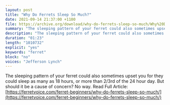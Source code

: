 ```yaml
---
layout: post
title: "Why Do Ferrets Sleep So Much?"
date: 2021-09-14 21:37:00 +1100
file: https://archive.org/download/why-do-ferrets-sleep-so-much/Why%20Do%20Ferrets%20Sleep%20So%20Much.mp3
summary: "The sleeping pattern of your ferret could also sometimes upset you for they could sleep as many as 18 hours, or more than 2/3rd of the 24 hour day."
description: "The sleeping pattern of your ferret could also sometimes upset you for they could sleep as many as 18 hours, or more than 2/3rd of the 24 hour day. "
duration: "01:23" 
length: "1010732"
explicit: "yes" 
keywords: "ferret"
block: "no" 
voices: "Jefferson Lynch"
---
```


The sleeping pattern of your ferret could also sometimes upset you for they could sleep as many as 18 hours, or more than 2/3rd of the 24 hour day. But should it be a cause of concern? No way. Read Full Article: [https://ferretvoice.com/ferret-beginners/why-do-ferrets-sleep-so-much/](https://ferretvoice.com/ferret-beginners/why-do-ferrets-sleep-so-much/)

